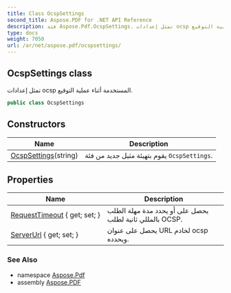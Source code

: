 ```yaml
---
title: Class OcspSettings
second_title: Aspose.PDF for .NET API Reference
description: فئة Aspose.Pdf.OcspSettings. تمثل إعدادات ocsp المستخدمة أثناء عملية التوقيع
type: docs
weight: 7050
url: /ar/net/aspose.pdf/ocspsettings/
---
```

## OcspSettings class

تمثل إعدادات ocsp المستخدمة أثناء عملية التوقيع.

```csharp
public class OcspSettings
```

## Constructors

| Name | Description |
| --- | --- |
| [OcspSettings](ocspsettings/)(string) | يقوم بتهيئة مثيل جديد من فئة `OcspSettings`. |

## Properties

| Name | Description |
| --- | --- |
| [RequestTimeout](../../aspose.pdf/ocspsettings/requesttimeout/) { get; set; } | يحصل على أو يحدد مدة مهلة الطلب بالمللي ثانية لطلب OCSP. |
| [ServerUrl](../../aspose.pdf/ocspsettings/serverurl/) { get; set; } | يحصل على عنوان URL لخادم ocsp ويحدده. |

### See Also

* namespace [Aspose.Pdf](../../aspose.pdf/)
* assembly [Aspose.PDF](../../)